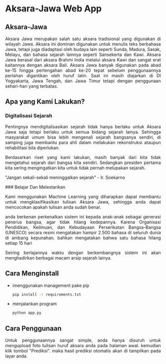 # Aksara-Jawa Web App
## Aksara-Jawa
<p align="justify">
Aksara Jawa merupakan salah satu aksara tradisional yang digunakan di wilayah Jawa. 
Aksara ini dominan digunakan untuk menulis teks berbahasa Jawa, tetapi juga diadaptasi oleh budaya lain seperti Sunda, Madura, Sasak, Melayu, dan bahasa sejarah lainnya seperti Sansekerta dan Kawi. 
Aksara Jawa berasal dari aksara Brahmi India melalui aksara Kawi dan sangat erat kaitannya dengan aksara Bali. 
Aksara Jawa banyak digunakan pada abad ke-15 hingga pertengahan abad ke-20 tepat sebelum penggunaannya perlahan digantikan oleh huruf latin. Saat ini masih diajarkan di DI Yogyakarta, Jawa Tengah, dan Jawa Timur tetapi dengan penggunaan sehari-hari yang terbatas.
</p>

## Apa yang Kami Lakukan?
### Digitalisasi Sejarah
<p align="justify">
Pentingnya mendigitalisasikan sejarah tidak hanya berlaku untuk Aksara Jawa saja tetapi berlaku untuk semua bidang sejarah lainya. Sehingga masyarakat umum bisa lebih mengenali sejarah bangsanya sendiri, di samping juga membantu para ahli dalam melakukan rekonstruksi ataupun rehabilitasi bila diperlukan.
</p>
<p align="justify">
Berdasarkan riset yang kami lakukan, masih banyak dari kita tidak mengetahui sejarah dari bangsa kita sendiri. Sedangkan presiden pertama kita sering mengingatkan kita untuk tidak pernah melupakan sejarah.
</p>
<p align="left">
"Jangan sekali-sekali meninggalkan sejarah"
- Ir. Soekarno
</p>
### Belajar Dan Melestarikan
<p align="justify">
Kami menggunakan Machine Learning yang diharapkan dapat membantu untuk mengklasifikasikan tulisan Aksara Jawa, sehingga anda dapat mencocokan apakah tulisan anda sudah benar.
</p>
<p align="justify">
anda berkenan perkenalkan sistem ini kepada anak-anak sebagai generasi penerus bangsa, agar tidak hilang kedepannya. Karena Organisasi Pendidikan, Keilmuan, dan Kebudayaan Perserikatan Bangsa-Bangsa (UNESCO) secara resmi mengatakan hampir 2.500 bahasa di seluruh dunia di ambang kepunahan. bahkan mengatakan bahwa satu bahasa hilang setiap 15 hari
</p>
<p align="justify">
Seiring berlajannya waktu dengan berkembangnya sistem ini akan menghadirkan berbagai macam arsip sejarah lainya.
</p>

## Cara Menginstall
- imenggunakan management pake pip
  ``` bash
  pip install -r requirements.txt
  ```
- menjalankan program
  ``` bash
  python app.py
  ```
  
## Cara Penggunaan
<p align="justify">
Untuk penggunaannya sangat simple, anda hanya disuruh untuk mengupload foto tulisan huruf aksara anda pada halaman awal. kemudian klik tombol "Prediksi". maka hasil prediksi otomatis akan di tampilkan pada layar anda.
</p>
